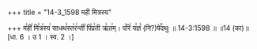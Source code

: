 +++
title = "14-3_1598 मही मित्रस्य"

+++
म꣣ही꣢ मि꣣त्र꣡स्य꣢ साधथ꣣स्त꣡र꣢न्ती꣣ पि꣡प्र꣢ती ऋ꣣त꣢म्। प꣡रि꣢ य꣣ज्ञं꣡ (नि?)षे꣢꣯दथुः ॥ 14-3:1598 ॥ ॥14 (का)॥ [धा. 6 । उ 1 । स्व. 2 ।]